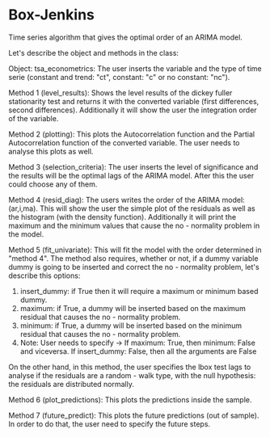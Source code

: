 # Box-Jenkins
Time series algorithm that gives the optimal order of an ARIMA model.

Let's describe the object and methods in the class:

Object: tsa_econometrics: The user inserts the variable and the type of time serie (constant and trend: "ct", constant: "c" or no constant: "nc").

Method 1 (level_results): Shows the level results of the dickey fuller stationarity test and returns it with the converted variable (first differences, second differences). Additionally it will show the user the integration order of the variable.

Method 2 (plotting): This plots the Autocorrelation function and the Partial Autocorrelation function of the converted variable. The user needs to analyse this plots as well.

Method 3 (selection_criteria): The user inserts the level of significance and the results will be the optimal lags of the ARIMA model. After this the user could choose any of them.

Method 4 (resid_diag): The users writes the order of the ARIMA model: (ar,i,ma). This will show the user the simple plot of the residuals as well as the histogram (with the density function). Additionally it will print the maximum and the minimum values that cause the no - normality problem in the model.

Method 5 (fit_univariate): This will fit the model with the order determined in "method 4". The method also requires, whether or not, if a dummy variable dummy is going to be inserted and correct the no - normality problem, let's describe this options:

  1. insert_dummy: if True then it will require a maximum or minimum based dummy.
  2. maximum: if True, a dummy will be inserted based on the maximum residual that causes the no - normality problem.
  3. minimum: if True, a dummy will be inserted based on the minimum residual that causes the no - normality problem.
  4. Note: User needs to specify -> If maximum: True, then minimum: False and viceversa. If insert_dummy: False, then all the arguments are False

On the other hand, in this method, the user specifies the lbox test lags to analyse if the residuals are a random - walk type, with the null hypothesis: the residuals are distributed normally.

Method 6 (plot_predictions): This plots the predictions inside the sample.

Method 7 (future_predict): This plots the future predictions (out of sample). In order to do that, the user need to specify the future steps.
